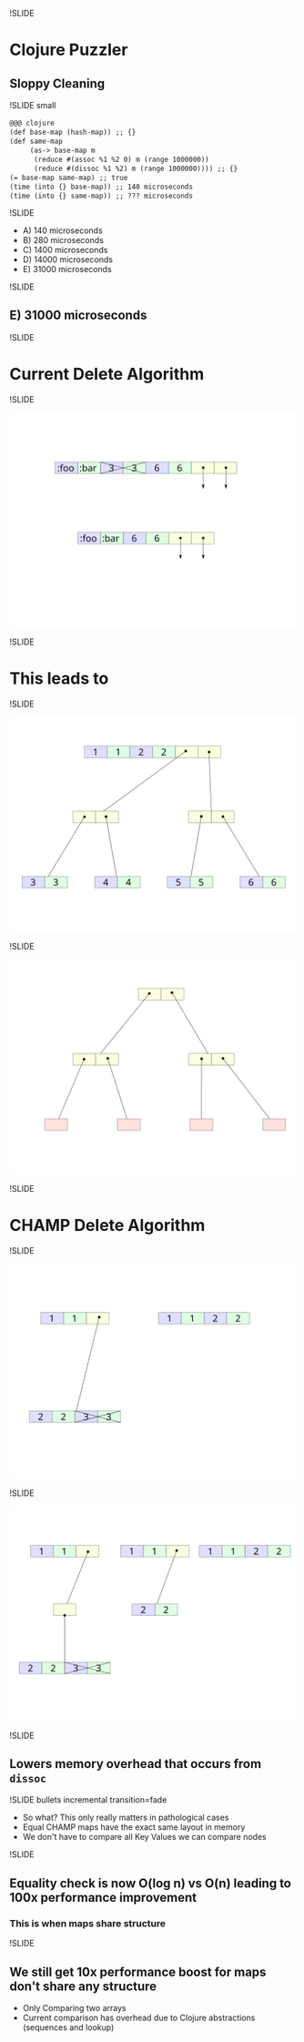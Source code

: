 !SLIDE

# Clojure Puzzler
## Sloppy Cleaning

!SLIDE small

    @@@ clojure
    (def base-map (hash-map)) ;; {}
    (def same-map
         (as-> base-map m
          (reduce #(assoc %1 %2 0) m (range 1000000))
          (reduce #(dissoc %1 %2) m (range 1000000)))) ;; {}
    (= base-map same-map) ;; true
    (time (into {} base-map)) ;; 140 microseconds
    (time (into {} same-map)) ;; ??? microseconds

!SLIDE

- A) 140 microseconds
- B) 280 microseconds
- C) 1400 microseconds
- D) 14000 microseconds
- E) 31000 microseconds

!SLIDE

## E) 31000 microseconds

!SLIDE

# Current Delete Algorithm

!SLIDE

![Node internals](../../images/naive-delete.svg)

!SLIDE

# This leads to

!SLIDE

![Node internals](../../images/example-base-delete.svg)

!SLIDE

![Node internals](../../images/example-sloppy-delete.svg)


!SLIDE

# CHAMP Delete Algorithm

!SLIDE

![Node internals](../../images/champ-delete-one.svg)

!SLIDE

![Node internals](../../images/champ-delete-two.svg)

!SLIDE

## Lowers memory overhead that occurs from `dissoc`

!SLIDE bullets incremental transition=fade

- So what? This only really matters in pathological cases
- Equal CHAMP maps have the exact same layout in memory
- We don't have to compare all Key Values we can compare nodes

!SLIDE

## Equality check is now O(log n) vs O(n) leading to 100x performance improvement
### This is when maps share structure

!SLIDE

## We still get 10x performance boost for maps don't share any structure

- Only Comparing two arrays
- Current comparison has overhead due to Clojure abstractions (sequences and lookup)
